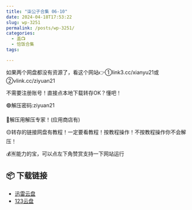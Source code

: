 ```yaml
---
title: "柒公子合集 06-10"
date: 2024-04-18T17:53:22
slug: wp-3251
permalink: /posts/wp-3251/
categories:
  - 盖📺
  - 恰饭合集
tags:

---
```


如果两个网盘都没有资源了，看这个网站👉①link3.cc/xianyu21或②vlink.cc/ziyuan21

不需要注册账号！直接点本地下载转存OK？懂吧！

🟢解压密码:ziyuan21

🔵解压用解压专家！(应用商店有)

🟡转存的链接网盘有教程！一定要看教程！按教程操作！不按教程操作你不会解压！

💰🈶能力的宝，可以点左下角赞赏支持一下网站运行

## 📦 下载链接
- [迅雷云盘](https://blziyuan21.com/pay-download/3251?key=7ba4bdf8fa&down_id=0)
- [123云盘](https://blziyuan21.com/pay-download/3251?key=7ba4bdf8fa&down_id=1)

